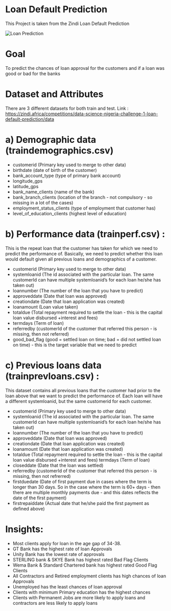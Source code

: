 # Loan Default Prediction
This Project is taken from the Zindi Loan Default Prediction 

![Loan Prediction](https://user-images.githubusercontent.com/91108341/230125546-d7160c6f-70d4-48db-b18b-a3b16443220e.png)

# Goal
To predict the chances of loan approval for the customers and if a loan was good or bad for the banks

# Dataset and Attributes

There are 3 different datasets for both train and test.
Link : https://zindi.africa/competitions/data-science-nigeria-challenge-1-loan-default-prediction/data

# a) Demographic data (traindemographics.csv)

- customerid (Primary key used to merge to other data)
- birthdate (date of birth of the customer)
- bank_account_type (type of primary bank account)
- longitude_gps
- latitude_gps
- bank_name_clients (name of the bank)
- bank_branch_clients (location of the branch - not compulsory - so missing in a lot of the cases)
- employment_status_clients (type of employment that customer has)
- level_of_education_clients (highest level of education)

# b) Performance data (trainperf.csv) : 
This is the repeat loan that the customer has taken for which we need to predict the performance of. Basically, we need to predict whether this loan would default given all previous loans and demographics of a customer.

- customerid (Primary key used to merge to other data)
- systemloanid (The id associated with the particular loan. The same customerId can have multiple systemloanid’s for each loan he/she has taken out)
- loannumber (The number of the loan that you have to predict)
- approveddate (Date that loan was approved)
- creationdate (Date that loan application was created)
- loanamount (Loan value taken)
- totaldue (Total repayment required to settle the loan - this is the capital loan value disbursed +interest and fees)
- termdays (Term of loan)
- referredby (customerId of the customer that referred this person - is missing, then not referred)
- good_bad_flag (good = settled loan on time; bad = did not settled loan on time) - this is the target variable that we need to predict

# c) Previous loans data (trainprevloans.csv) : 
This dataset contains all previous loans that the customer had prior to the loan above that we want to predict the performance of. Each loan will have a different systemloanid, but the same customerid for each customer.

- customerid (Primary key used to merge to other data)
- systemloanid (The id associated with the particular loan. The same customerId can have multiple systemloanid’s for each loan he/she has taken out)
- loannumber (The number of the loan that you have to predict)
- approveddate (Date that loan was approved)
- creationdate (Date that loan application was created)
- loanamount (Date that loan application was created)
- totaldue (Total repayment required to settle the loan - this is the capital loan value disbursed +interest and fees) termdays (Term of loan)
- closeddate (Date that the loan was settled)
- referredby (customerId of the customer that referred this person - is missing, then not refrerred)
- firstduedate (Date of first payment due in cases where the term is longer than 30 days. So in the case where the term is 60+ days - then there are multiple monthly payments due - and this dates reflects the date of the first payment)
- firstrepaiddate (Actual date that he/she paid the first payment as defined above)

# Insights:
- Most clients apply for loan in the age gap of 34-38.
- GT Bank has the highest rate of loan Approvals
- Unity Bank has the lowest rate of approvals
- STERLING bank & SKYE Bank has highest rated Bad Flag Clients 
- Wema Bank & Standard Chartered bank has highest rated Good Flag Clients 
- All Contractors and Retired employment clients has high chances of loan Approvals
- Unemployed has the least chances of loan approval
- Clients with minimum Primary education has the highest chances 
- Clients with Permanent Jobs are more likely to apply loans and contractors are less likely to apply loans


